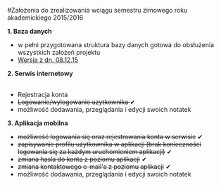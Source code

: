 #Założenia do zrealizowania wciągu semestru zimowego roku akademickiego 2015/2016

<b>1. Baza danych</b><br />
  - w pełni przygotowana struktura bazy danych gotowa do obsłużenia wszystkich założeń projektu<br />
  - <a href="http://i68.tinypic.com/2zf1mqq.jpg">Wersja z dn. 08.12.15</a><br />
  
<b>2. Serwis internetowy</b><br /><br />
- Rejestracja konta 
- <strike>Logowanie/wylogowanie uzytkownika  </strike>✔
- możliwość dodawania, przeglądania i edycji swoich notatek

<b>3. Aplikacja mobilna </b><br />
  - <strike>możliwość logowania się oraz rejestrowania konta w serwisie</strike> ✔<br />
  - <strike>zapisywanie profilu użytkownika w aplikacji (brak konieczności logowania się za każdym uruchomieniem aplikacji)</strike> ✔<br />
  - <strike>zmiana hasla do konta z poziomu aplikacji</strike> ✔<br />
  - <strike>zmiana kontaktowego e-mail'a z poziomu aplikacji</strike> ✔<br />
  - możliwość dodawania, przeglądania i edycji swoich notatek<br />


